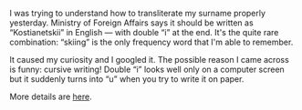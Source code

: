 ﻿I was trying to understand how to transliterate my surname properly yesterday. Ministry of Foreign Affairs says it should be written as “Kostianetskii” in English — with double “i” at the end. It's the quite rare combination: “skiing” is the only frequency word that I'm able to remember.

It caused my curiosity and I googled it. The possible reason I came across is funny: cursive writing! Double “i” looks well only on a computer screen but it suddenly turns into “u” when you try to write it on paper.

More details are [here](https://spellingisnotcrazy.weebly.com/blog/category/the-letter-i).</p>